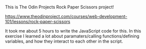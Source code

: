 
This is The Odin Projects Rock Paper Scissors project!

https://www.theodinproject.com/courses/web-development-101/lessons/rock-paper-scissors

It took me about 5 hours to write the JavaScript code for this. In this exercise I learned a lot about paramaters/calling functions/defining variables,
and how they interact to each other in the script.
